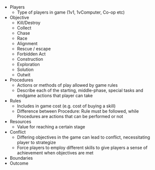 - Players
	- Type of players in game (1v1, 1vComputer, Co-op etc)
- Objective
	- Kill/Destroy
	- Collect
	- Chase
	- Race
	- Alignment
	- Rescue / escape
	- Forbidden Act
	- Construction
	- Exploration
	- Solution
	- Outwit
- Procedures
	- Actions or methods of play allowed by game rules 
	- Describe each of the starting, middle-phase, special tasks and endgame actions that player can take
- Rules
	- Includes in game cost (e.g. cost of buying a skill)
	- Difference between Procedure: Rule must be followed, while Procedures are actions that can be performed or not
- Resources
	- Value for reaching a certain stage
- Conflict
	- Differing objectives in the game can lead to conflict, necessitating player to strategize
	- Force players to employ different skills to give players a sense of achievement when objectives are met
- Boundaries
- Outcome
